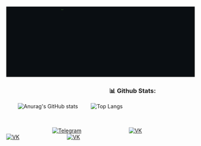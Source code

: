 <p >
  <img src="https://github.com/Askefjord/Askefjord/blob/main/logo.gif">
</p>

<!--
>⠠⠄⠄⠄⠄⠐⠄⠈⢀⠄⠄⠄⠉⠟⠛⠻⠶⢷⠧⢃⡀⢤⢼<sup>⠀⠀...⠀⠀..⠀⠀⠀⠀.⠀⠀⠀and who</sup> ~~are~~ <sub>you</sub><br>
⢀⠄⠐⠄⠐⢀⠂⠂⠁⡈⠠⢀⢒⠄⡀⣄⠠⠄⠄⡔⡠⠴⠤<br>
⠠⢈⠄⠂⢀⠄⡀⠈⠠⡨⢂⠈⠄⢠⠸⠜⠄⠄⢂⠁⢿⣦⠄<sup>⠀⠀...⠀⠀__.. .⠀⠀⠀⠀⠀      _..   ⠀.'⠀⠀⠀⠀⠀</sup>_?_<br>
⢲⢘⢆⣀⣠⡔⢪⣀⣴⣧⢥⡔⡀⡈⠃⠁⢀⡐⠰⠂⠊⠄⠈<br>
⣽⢆⠹⣾⠞⠿⠿⠛⠋⠉⠄⣀⡕⡁⢄⠢⡐⠈⡐⠃⠄⠄<sub>⠀...   ⠀_.'⠀⠀⠀⠀._.. '⠀   we</sub> <sup>are</sup> **False**<br>
⣉⣜⡅⠄⡢⠃⠋⠊⠒⠊⠋⢡⡀⠐⠈⡀⠰⡨⠄⠅⠄<br>
⣿⣼⡁⠈⠂⠄⠄⢄⢡⠄⠄⠁⠌⡠⠁⡠⠨⠄⠅⠄⠄<sub>⠀⠀__.. ._..'⠀⠀you're</sub> **wrong**<sup>⠀⠀⠀⠀⠀⠀⠀⠀⠀no?</sup><br>
⡷⣿⡆⠄⠄⠂⠄⢄⠅⠥⠥⣴⣖⢬⠂⢂⠪⠄⠨⠂<sup>⠀⠀...  . ⠀⠀⠀⠀⠀⠀⠀⠀⠀__..'⠀⠀⠀⠀⠀⠀⠀⠀⠀⠀</sup>**why?**<br>
⡿⣿⡇⢉⢆⣄⡑⢤⢦⣾⣶⣺⢾⣏⠎⠐⢄⢀⢰<sup>⠀⠀...⠀⠀_.. ⠀'   ⠀..⠀⠀⠀⠀⠀</sup><br>
⣾⣿⣣⢸⢕⣷⣟⣟⢾⡷⣿⣞⡟⡎⢍⠈⠂⢠<sup>⠀⠀...⠀⠀⠀⠀⠀⠀.⠀⠀⠀..⠀⠀⠀_.. ⠀' ⠀⠀⠀⠀⠀⠀.'⠀⠀⠀⠀⠀</sup><br>
⣿⣿⣾⡸⣄⠹⣿⣭⣿⣻⢷⡏⡗⡑⠔⡈⣀<sub>⠀⠀..⠀⠀⠀⠀⠀__..⠀⠀..'⠀⠀⠀⠀⠀'⠀⠀forever</sub><br>
⢟⣿⠿⡓⠽⢷⣬⡪⣳⣹⢺⢊⢎⠢⡁⡀<br>
⡄⠦⠖⠄⠂⢸⣿⣻⣞⣮⢪⣒⢜⢐⢌⠂⢈<sup>⠀_.   ...   .⠀⠀⠀⠀⠀root. </sup><sub>spectral</sub> _explosive_<br>
⣦⠄⡀⢀⣠⣟⡿⢿⣻⢺⠣⡃⠜⢄⢄⢀<sup>⠀⠀...⠀ .⠀⠀⠀.'</sup><br>
⣉⠚⠊⠓⠂⢈⠈⣨⢪⠪⡨⡁⡃⢕⠄<sup>⠀⠀⠀⠀⠀⠀⠀⠀⠀⠀**Lifeless**.. '</sup><br>
⠉⠁⠆⡜⡉⢹⣿⠽⡀⠅⡅⠢⡪⠁⠄<sup>⠀...⠀.'</sup><br> 
-->
<!--
### 🔨 Languages and Tools:
<a href="https://www.python.org" target="_blank"><img align="left" alt="Python" height ="42px" src="https://raw.githubusercontent.com/rahul-jha98/github_readme_icons/main/language_and_tools/square/python/python.svg"></a>
<a href="https://dotnet.microsoft.com/en-us/languages/csharp" target="_blank"><img align="left" alt="C#" height ="42px" src="https://github.com/rahul-jha98/README_icons/blob/main/language_and_tools/square/c%23/c%23.svg"></a>
<a href="https://www.jetbrains.com/pycharm/" target="_blank"><img align="left" alt="PyCharm" height ="42px" src="https://upload.wikimedia.org/wikipedia/commons/1/1d/PyCharm_Icon.svg"></a>
<a href="https://visualstudio.microsoft.com/" target="_blank"><img align="left" alt="Microsoft VS" height ="42px" src="https://upload.wikimedia.org/wikipedia/commons/2/2c/Visual_Studio_Icon_2022.svg"></a>
<a href="https://git-scm.com/" target="_blank"> <img src="https://raw.githubusercontent.com/rahul-jha98/github_readme_icons/main/language_and_tools/square/git-scm/git-scm.svg" align="left" alt="git" height='42px'/> </a>
<a href="https://www.adobe.com/products/photoshop.html" target="_blank"><img align="left" alt="Photoshop" height ="42px" src="https://upload.wikimedia.org/wikipedia/commons/a/af/Adobe_Photoshop_CC_icon.svg"></a>
<a href="https://www.adobe.com/products/illustrator.html" target="_blank"><img align="left" alt="Illustrator" height ="42px" src="https://upload.wikimedia.org/wikipedia/commons/f/fb/Adobe_Illustrator_CC_icon.svg"></a>
<a href="https://www.figma.com" target="_blank"><img align="center" src="https://raw.githubusercontent.com/rahul-jha98/github_readme_icons/main/language_and_tools/square/figma/figma.svg" alt="Figma" height ="42px"></a> -->

### ⠀⠀⠀⠀⠀⠀⠀⠀⠀⠀⠀⠀⠀⠀⠀⠀⠀⠀⠀⠀⠀⠀⠀📊 Github Stats:
⠀⠀⠀![Anurag's GitHub stats](https://github-readme-stats.vercel.app/api?username=Askefjord&show_icons=true&theme=dark&bg_color=0A0E12&hide_border=true&border_color=1d2026&border_radius=5&text_bold=true&hide_title=true)
⠀⠀⠀![Top Langs](https://github-readme-stats.vercel.app/api/top-langs/?username=Askefjord&layout=compact&theme=dark&bg_color=0A0E12&hide_border=true&border_color=1d2026&border_radius=5&text_bold=true&langs_count=3)


<br>
<br>
⠀⠀⠀⠀⠀⠀⠀⠀⠀⠀⠀⠀<a href="https://www.t.me/askefjord" target="_blank"><img  alt="Telegram" height ="42px" src="https://www.svgrepo.com/show/242392/telegram.svg"></a>
⠀⠀⠀⠀⠀⠀⠀⠀⠀⠀⠀⠀<a href="https://vk.com/kriwjar" target="_blank"><img  alt="VK" height ="42px" src="https://www.svgrepo.com/show/242379/vk-vk.svg"></a>  
⠀⠀⠀⠀⠀⠀⠀⠀⠀⠀⠀⠀<a href="https://instagram.com/kriwjar" target="_blank"><img  alt="VK" height ="42px" src="https://www.svgrepo.com/show/242386/instagram.svg"></a>
⠀⠀⠀⠀⠀⠀⠀⠀⠀⠀⠀⠀<a href="https://www.behance.net/askefjord" target="_blank"><img alt="VK" height ="42px" src="https://www.svgrepo.com/show/242376/behance.svg"></a>  
